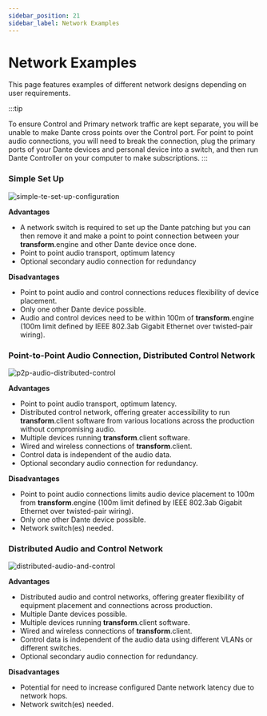 ```yaml
---
sidebar_position: 21
sidebar_label: Network Examples
---
```


# Network Examples

This page features examples of different network designs depending on user requirements.

:::tip

To ensure Control and Primary network traffic are kept separate, you will be unable to make Dante cross points over the Control port. For point to point audio connections, you will need to break the connection, plug the primary ports of your Dante devices and personal device into a switch, and then run Dante Controller on your computer to make subscriptions.
:::

### Simple Set Up

![simple-te-set-up-configuration](@site/static/img/dante-network-examples/simple-set-up-configuration.png)

**Advantages**

- A network switch is required to set up the Dante patching but you can then remove it and make a point to point connection between your **transform**.engine and other Dante device once done.
- Point to point audio transport, optimum latency
- Optional secondary audio connection for redundancy

**Disadvantages**

- Point to point audio and control connections reduces flexibility of device placement.
- Only one other Dante device possible.
- Audio and control devices need to be within 100m of **transform**.engine (100m limit defined by IEEE 802.3ab Gigabit Ethernet over twisted-pair wiring).

### Point-to-Point Audio Connection, Distributed Control Network

![p2p-audio-distributed-control](@site/static/img/dante-network-examples/P2P-Audio-Distributed-Control-Configuration.png)

**Advantages**

- Point to point audio transport, optimum latency.
- Distributed control network, offering greater accessibility to run **transform**.client software from various locations across the production without compromising audio.
- Multiple devices running **transform**.client software.
- Wired and wireless connections of **transform**.client.
- Control data is independent of the audio data.
- Optional secondary audio connection for redundancy.

**Disadvantages**

- Point to point audio connections limits audio device placement to 100m from **transform**.engine (100m limit defined by IEEE 802.3ab Gigabit Ethernet over twisted-pair wiring).
- Only one other Dante device possible.
- Network switch(es) needed.

### Distributed Audio and Control Network

![distributed-audio-and-control](@site/static/img/dante-network-examples/Distributed-Audio-and-Control-Sessions.png)

**Advantages**

- Distributed audio and control networks, offering greater flexibility of equipment placement and connections across production.
- Multiple Dante devices possible.
- Multiple devices running **transform**.client software.
- Wired and wireless connections of **transform**.client.
- Control data is independent of the audio data using different VLANs or different switches.
- Optional secondary audio connection for redundancy.

**Disadvantages**

- Potential for need to increase configured Dante network latency due to network hops.
- Network switch(es) needed.
